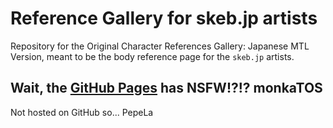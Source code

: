 # Reference Gallery for skeb.jp artists

Repository for the Original Character References Gallery: Japanese MTL Version, meant to be the body reference page for the `skeb.jp` artists.

## Wait, the [GitHub Pages](https://theblackcat-oc.github.io/old-skeb-gallery/) has NSFW!?!? monkaTOS

Not hosted on GitHub so... PepeLa
